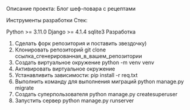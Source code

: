 Описание проекта:
Блог шеф-повара с рецептами

Инструменты разработки
Стек:

Python >= 3.11.0
Django >= 4.1.4
sqlite3
Разработка
1) Сделать форк репозитория и поставить звездочку)
2) Клонировать репозиторий
git clone ссылка_сгенерированная_в_вашем_репозитории
3) Создать виртуальное окружение
python -m venv venv
4) Активировать виртуальное окружение
5) Устанавливить зависимости:
pip install -r req.txt
6) Выполнить команду для выполнения миграций
python manage.py migrate
8) Создать суперпользователя
python manage.py createsuperuser
9) Запустить сервер
python manage.py runserver
